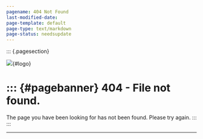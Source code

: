 ```yaml
---
pagename: 404 Not Found
last-modified-date: 
page-template: default
page-type: text/markdown
page-status: needsupdate
---
```

::: {.pagesection}

![](/site-resources/cat-trans-medium.png){#logo}

::: {#pagebanner}
404 - File not found.
=======================================

The page you have been looking for has not been found. Please try again.
:::
:::

------------------------------------------------------------------------

